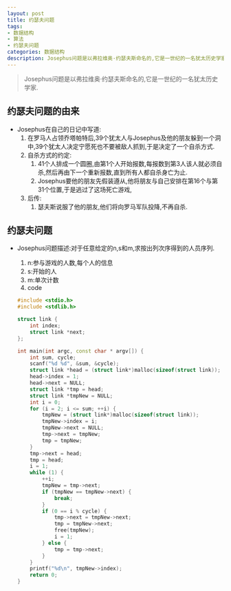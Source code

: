 ```yaml
---
layout: post
title: 约瑟夫问题
tags:
- 数据结构
- 算法
- 约瑟夫问题
categories: 数据结构
description: Josephus问题是以弗拉维奥·约瑟夫斯命名的,它是一世纪的一名犹太历史学家.
---
```

> Josephus问题是以弗拉维奥·约瑟夫斯命名的,它是一世纪的一名犹太历史学家.

## 约瑟夫问题的由来
- Josephus在自己的日记中写道:
    1. 在罗马人占领乔塔帕特后,39个犹太人与Josephus及他的朋友躲到一个洞中,39个犹太人决定宁愿死也不要被敌人抓到,于是决定了一个自杀方式.
    2. 自杀方式的约定:
        1. 41个人排成一个圆圈,由第1个人开始报数,每报数到第3人该人就必须自杀,然后再由下一个重新报数,直到所有人都自杀身亡为止.
        2. Josephus要他的朋友先假装遵从,他将朋友与自己安排在第16个与第31个位置,于是逃过了这场死亡游戏,
    3. 后传:
        1. 瑟夫斯说服了他的朋友,他们将向罗马军队投降,不再自杀.

## 约瑟夫问题
- Josephus问题描述:对于任意给定的n,s和m,求按出列次序得到的人员序列.
    1. n:参与游戏的人数,每个人的信息
    2. s:开始的人
    3. m:单次计数
    4. code

    ```cpp
    #include <stdio.h>
    #include <stdlib.h>

    struct link {
        int index;
        struct link *next;
    };

    int main(int argc, const char * argv[]) {
        int sum, cycle;
        scanf("%d %d", &sum, &cycle);
        struct link *head = (struct link*)malloc(sizeof(struct link));
        head->index = 1;
        head->next = NULL;
        struct link *tmp = head;
        struct link *tmpNew = NULL;
        int i = 0;
        for (i = 2; i <= sum; ++i) {
            tmpNew = (struct link*)malloc(sizeof(struct link));
            tmpNew->index = i;
            tmpNew->next = NULL;
            tmp->next = tmpNew;
            tmp = tmpNew;
        }
        tmp->next = head;
        tmp = head;
        i = 1;
        while (1) {
            ++i;
            tmpNew = tmp->next;
            if (tmpNew == tmpNew->next) {
                break;
            }
            if (0 == i % cycle) {
                tmp->next = tmpNew->next;
                tmp = tmpNew->next;
                free(tmpNew);
                i = 1;
            } else {
                tmp = tmp->next;
            }
        }
        printf("%d\n", tmpNew->index);
        return 0;
    }
    ```
